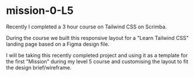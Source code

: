 # mission-0-L5

Recently I completed a 3 hour course on Tailwind CSS on Scrimba.

During the course we built this responsive layout for a "Learn Tailwind CSS" landing page based on a Figma design file. 

I will be taking this recently completed project and using it as a template for the first "Mission" during my level 5 course and customising the layout to fit the design 
brief/wireframe. 

